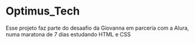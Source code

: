 # Optimus_Tech
Esse projeto faz parte do desaafio da Giovanna em parceria com a Alura, numa maratona de 7 dias estudando HTML e CSS
